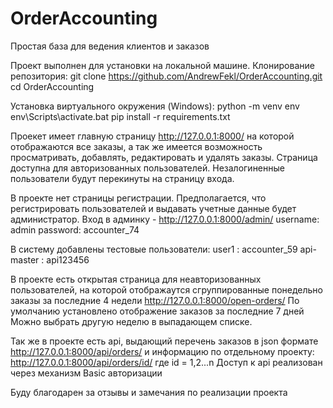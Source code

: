 # OrderAccounting
Простая база для ведения клиентов и заказов

Проект выполнен для установки на локальной машине.
Клонирование репозитория:
git clone https://github.com/AndrewFekl/OrderAccounting.git
cd OrderAccounting

Установка виртуального окружения (Windows):
python -m venv env
env\Scripts\activate.bat
pip install -r requirements.txt

Проекет имеет главную страницу http://127.0.0.1:8000/ на которой
отображаются все заказы, а так же имеется возможность просматривать, добавлять,
редактировать и удалять заказы.
Страница доступна для авторизованных пользователей.
Незалогиненные пользователи будут перекинуты на страницу входа.

В проекте нет страницы регистрации. Предполагается, что регистрировать 
пользователей и выдавать учетные данные будет администратор.
Вход в админку - http://127.0.0.1:8000/admin/
username: admin
password: accounter_74

В систему добавлены тестовые пользователи:
user1 : accounter_59
api-master : api123456

В проекте есть открытая страница для неавторизованных пользователей,
на которой отображаутся сгруппированные понедельно заказы за последние 4 недели
http://127.0.0.1:8000/open-orders/
По умолчанию установлено отображение заказов за последние 7 дней
Можно выбрать другую неделю в выпадающем списке.

Так же в проекте есть api, выдающий перечень заказов в json формате
http://127.0.0.1:8000/api/orders/
и информацию по отдельному проекту:
http://127.0.0.1:8000/api/orders/id/ где id = 1,2...n
Доступ к api реализован через механизм Basic авторизации

Буду благодарен за отзывы и замечания по реализации проекта



